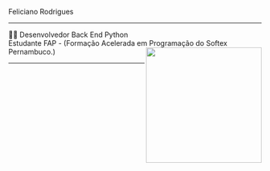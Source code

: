   Feliciano Rodrigues 

 ---
  
  👨‍💻 Desenvolvedor Back End Python <br>
      Estudante
  FAP - (Formação Acelerada em Programação do Softex Pernambuco.) 
  <img src = "dev.gif" widht="230px" height="230px" align="right" top="auto">
</div>
<div>

---



